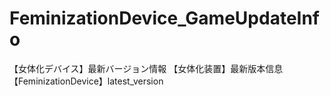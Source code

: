# FeminizationDevice_GameUpdateInfo
【女体化デバイス】最新バージョン情報
【女体化装置】最新版本信息
【FeminizationDevice】latest_version
